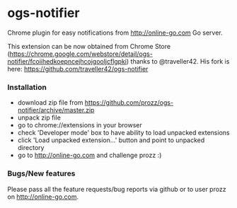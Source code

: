 ogs-notifier
=============

Chrome plugin for easy notifications from http://online-go.com Go server. 

This extension can be now obtained from Chrome Store (https://chrome.google.com/webstore/detail/ogs-notifier/fcoiihedkoepncejhcojgooljcflgpki) thanks to @traveller42. His fork is here: https://github.com/traveller42/ogs-notifier

### Installation
* download zip file from https://github.com/prozz/ogs-notifier/archive/master.zip
* unpack zip file
* go to chrome://extensions in your browser
* check 'Developer mode' box to have ability to load unpacked extensions
* click 'Load unpacked extension...' button and point to unpacked directory
* go to http://online-go.com and challenge prozz :)

### Bugs/New features
Please pass all the feature requests/bug reports via github or to user prozz on http://online-go.com.
